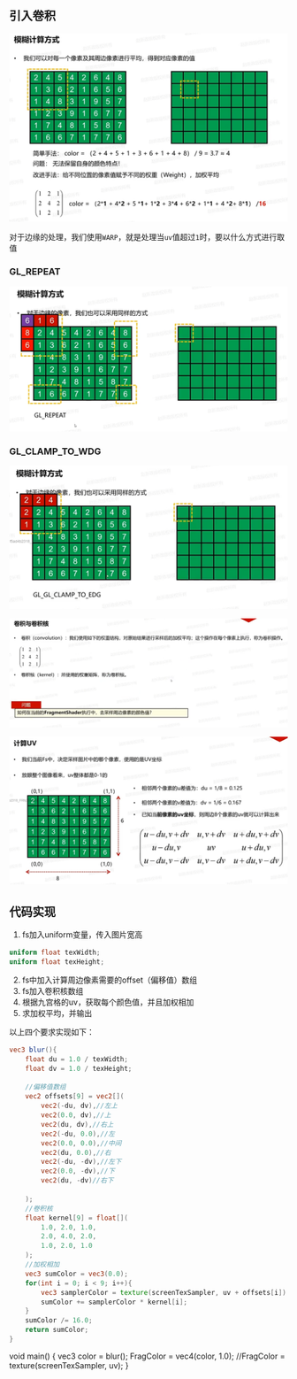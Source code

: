## 引入卷积

![输入图片说明](/imgs/2025-02-14/1wfcjNBjwEQBT0J7.png)

对于边缘的处理，我们使用`WARP`，就是处理当`uv`值超过`1`时，要以什么方式进行取值
### GL_REPEAT

![输入图片说明](/imgs/2025-02-14/v4CPGaDMrySqbX7C.png)

### GL_CLAMP_TO_WDG

![输入图片说明](/imgs/2025-02-14/sEt1q6sQNqu51e8m.png)

![输入图片说明](/imgs/2025-02-14/zD2q3apMGeG91dN7.png)

![输入图片说明](/imgs/2025-02-14/EJVDrHVUPXsdDlTR.png)

## 代码实现
1. fs加入uniform变量，传入图片宽高

```glsl
uniform float texWidth;
uniform float texHeight;
```
2. fs中加入计算周边像素需要的offset（偏移值）数组
3. fs加入卷积核数组
4. 根据九宫格的uv，获取每个颜色值，并且加权相加
5. 求加权平均，并输出

以上四个要求实现如下：
```glsl
vec3 blur(){
	float du = 1.0 / texWidth;
	float dv = 1.0 / texHeight;

	//偏移值数组
	vec2 offsets[9] = vec2[](
		vec2(-du, dv),//左上
		vec2(0.0, dv),//上
		vec2(du, dv),//右上
		vec2(-du, 0.0),//左
		vec2(0.0, 0.0),//中间
		vec2(du, 0.0),//右
		vec2(-du, -dv),//左下
		vec2(0.0, -dv),//下
		vec2(du, -dv)//右下

	);
	//卷积核
	float kernel[9] = float[](
		1.0, 2.0, 1.0,
		2.0, 4.0, 2.0,
		1.0, 2.0, 1.0
	);
	//加权相加
	vec3 sumColor = vec3(0.0);
	for(int i = 0; i < 9; i++){
		vec3 samplerColor = texture(screenTexSampler, uv + offsets[i]).rgb;
		sumColor += samplerColor * kernel[i];
	}
	sumColor /= 16.0;
	return sumColor;
}
```


void main()
{
	vec3 color = blur();
	FragColor = vec4(color, 1.0);
	//FragColor = texture(screenTexSampler, uv);
}
<!--stackedit_data:
eyJoaXN0b3J5IjpbOTU3NjY1MDk1LDE0OTIyMDQ2NDksMTQ5Mj
IwNDY0OSwtNzcyMzgwMzUzLC0yMTMwNjA2NTksMTYzMTAwNjA4
NCwtMzY0NzEwNDU2XX0=
-->